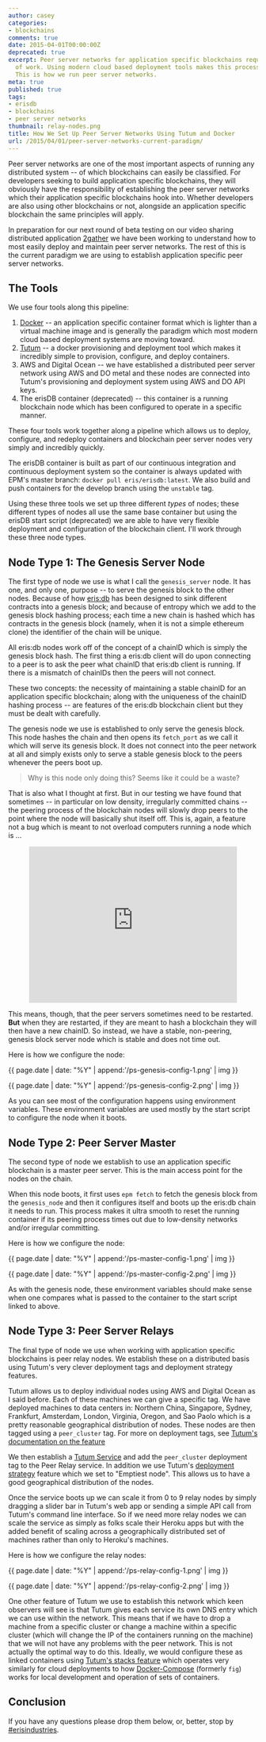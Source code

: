 ```yaml
---
author: casey
categories:
- blockchains
comments: true
date: 2015-04-01T00:00:00Z
deprecated: true
excerpt: Peer server networks for application specific blockchains requires a bit
  of work. Using modern cloud based deployment tools makes this process easy and simple.
  This is how we run peer server networks.
meta: true
published: true
tags:
- erisdb
- blockchains
- peer server networks
thumbnail: relay-nodes.png
title: How We Set Up Peer Server Networks Using Tutum and Docker
url: /2015/04/01/peer-server-networks-current-paradigm/
---
```


Peer server networks are one of the most important aspects of running any distributed system -- of which blockchains can easily be classified. For developers seeking to build application specific blockchains, they will obviously have the responsibility of establishing the peer server networks which their application specific blockchains hook into. Whether developers are also using other blockchains or not, alongside an application specific blockchain the same principles will apply.

In preparation for our next round of beta testing on our video sharing distributed application [2gather](https://github.com/eris-ltd/2gather) we have been working to understand how to most easily deploy and maintain peer server networks. The rest of this is the current paradigm we are using to establish application specific peer server networks.

## The Tools

We use four tools along this pipeline:

1. [Docker](https://www.docker.com/) -- an application specific container format which is lighter than a virtual machine image and is generally the paradigm which most modern cloud based deployment systems are moving toward.
2. [Tutum](https://www.tutum.co/) -- a docker provisioning and deployment tool which makes it incredibly simple to provision, configure, and deploy containers.
3. AWS and Digital Ocean -- we have established a distributed peer server network using AWS and DO metal and these nodes are connected into Tutum's provisioning and deployment system using AWS and DO API keys.
4. The erisDB container (deprecated) -- this container is a running blockchain node which has been configured to operate in a specific manner.

These four tools work together along a pipeline which allows us to deploy, configure, and redeploy containers and blockchain peer server nodes very simply and incredibly quickly.

The erisDB container is built as part of our continuous integration and continuous deployment system so the container is always updated with EPM's master branch: `docker pull eris/erisdb:latest`. We also build and push containers for the develop branch using the `unstable` tag.

Using these three tools we set up three different *types* of nodes; these different types of nodes all use the same base container but using the erisDB start script (deprecated) we are able to have very flexible deployment and configuration of the blockchain client. I'll work through these three node types.

## Node Type 1: The Genesis Server Node

The first type of node we use is what I call the `genesis_server` node. It has one, and only one, purpose -- to serve the genesis block to the other nodes. Because of how [eris:db](https://erisindustries.com/components/erisdb) has been designed to sink different contracts into a genesis block; and because of entropy which we add to the genesis block hashing process; each time a new chain is hashed which has contracts in the genesis block (namely, when it is not a simple ethereum clone) the identifier of the chain will be unique.

All eris:db nodes work off of the concept of a chainID which is simply the genesis block hash. The first thing a eris:db client will do upon connecting to a peer is to ask the peer what chainID that eris:db client is running. If there is a mismatch of chainIDs then the peers will not connect.

These two concepts: the necessity of maintaining a stable chainID for an application specific blockchain; along with the uniqueness of the chainID hashing process -- are features of the eris:db blockchain client but they must be dealt with carefully.

The genesis node we use is established to only serve the genesis block. This node hashes the chain and then opens its `fetch_port` as we call it which will serve its genesis block. It does not connect into the peer network at all and simply exists only to serve a stable genesis block to the peers whenever the peers boot up.

> Why is this node only doing this? Seems like it could be a waste?

That is also what I thought at first. But in our testing we have found that sometimes -- in particular on low density, irregularly committed chains -- the peering process of the blockchain nodes will slowly drop peers to the point where the node will basically shut itself off. This is, again, a feature not a bug which is meant to not overload computers running a node which is ...

<center><iframe width="420" height="315" src="https://www.youtube.com/embed/NGrLb6W5YOM" frameborder="0" allowfullscreen></iframe></center>

This means, though, that the peer servers sometimes need to be restarted. **But** when they are restarted, if they are meant to hash a blockchain they will then have a new chainID. So instead, we have a stable, non-peering, genesis block server node which is stable and does not time out.

Here is how we configure the node:

{{ page.date | date: "%Y" | append:'/ps-genesis-config-1.png' | img }}

{{ page.date | date: "%Y" | append:'/ps-genesis-config-2.png' | img }}

As you can see most of the configuration happens using environment variables. These environment variables are used mostly by the start script to configure the node when it boots.

## Node Type 2: Peer Server Master

The second type of node we establish to use an application specific blockchain is a master peer server. This is the main access point for the nodes on the chain.

When this node boots, it first uses `epm fetch` to fetch the genesis block from the `genesis_node` and then it configures itself and boots up the eris:db chain it needs to run. This process makes it ultra smooth to reset the running container if its peering process times out due to low-density networks and/or irregular committing.

Here is how we configure the node:

{{ page.date | date: "%Y" | append:'/ps-master-config-1.png' | img }}

{{ page.date | date: "%Y" | append:'/ps-master-config-2.png' | img }}

As with the genesis node, these environment variables should make sense when one compares what is passed to the container to the start script linked to above.

## Node Type 3: Peer Server Relays

The final type of node we use when working with application specific blockchains is peer relay nodes. We establish these on a distributed basis using Tutum's very clever deployment tags and deployment strategy features.

Tutum allows us to deploy individual nodes using AWS and Digital Ocean as I said before. Each of these machines we can give a specific tag. We have deployed machines to data centers in: Northern China, Singapore, Sydney, Frankfurt, Amsterdam, London, Virginia, Oregon, and Sao Paolo which is a pretty reasonable geographical distribution of nodes. These nodes are then tagged using a `peer_cluster` tag. For more on deployment tags, see [Tutum's documentation on the feature](https://tutum.freshdesk.com/support/solutions/articles/5000508859-deploy-tags)

We then establish a [Tutum Service](https://tutum.freshdesk.com/support/solutions/articles/5000559793-5-deploy-the-app-as-a-tutum-service) and add the `peer_cluster` deployment tag to the Peer Relay service. In addition we use Tutum's [deployment strategy](https://tutum.freshdesk.com/support/solutions/articles/5000520721-deployment-strategies) feature which we set to "Emptiest node". This allows us to have a good geographical distribution of the nodes.

Once the service boots up we can scale it from 0 to 9 relay nodes by simply dragging a slider bar in Tutum's web app or sending a simple API call from Tutum's command line interface. So if we need more relay nodes we can scale the service as simply as folks scale their Heroku apps but with the added benefit of scaling across a geographically distributed set of machines rather than only to Heroku's machines.

Here is how we configure the relay nodes:

{{ page.date | date: "%Y" | append:'/ps-relay-config-1.png' | img }}

{{ page.date | date: "%Y" | append:'/ps-relay-config-2.png' | img }}

One other feature of Tutum we use to establish this network which keen observers will see is that Tutum gives each service its own DNS entry which we can use within the network. This means that if we have to drop a machine from a specific cluster or change a machine within a specific cluster (which will change the IP of the containers running on the machine) that we will not have any problems with the peer network. This is not actually the optimal way to do this. Ideally, we would configure these as linked containers using [Tutum's stacks feature](https://tutum.freshdesk.com/support/solutions/articles/5000569899-stacks) which operates very similarly for cloud deployments to how [Docker-Compose](https://docs.docker.com/compose/) (formerly `fig`) works for local development and operation of sets of containers.

## Conclusion

If you have any questions please drop them below, or, better, stop by [#erisindustries](irc://freenode.net/#erisindustries).
